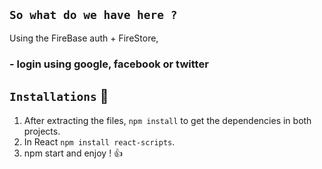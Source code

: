 ## `So what do we have here ?`
Using the FireBase auth + FireStore, 
### - login using google, facebook or twitter


## `Installations` 🔧
1. After extracting the files, `npm install` to get the dependencies in both projects.
2. In React `npm install react-scripts`.
3. npm start and enjoy ! 👍
